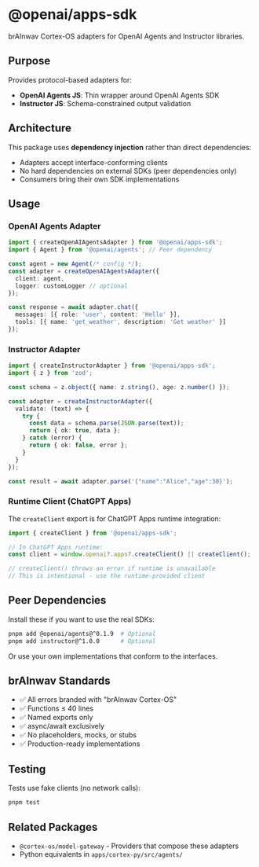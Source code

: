 # @openai/apps-sdk

brAInwav Cortex-OS adapters for OpenAI Agents and Instructor libraries.

## Purpose

Provides protocol-based adapters for:
- **OpenAI Agents JS**: Thin wrapper around OpenAI Agents SDK
- **Instructor JS**: Schema-constrained output validation

## Architecture

This package uses **dependency injection** rather than direct dependencies:
- Adapters accept interface-conforming clients
- No hard dependencies on external SDKs (peer dependencies only)
- Consumers bring their own SDK implementations

## Usage

### OpenAI Agents Adapter

```typescript
import { createOpenAIAgentsAdapter } from '@openai/apps-sdk';
import { Agent } from '@openai/agents'; // Peer dependency

const agent = new Agent(/* config */);
const adapter = createOpenAIAgentsAdapter({ 
  client: agent,
  logger: customLogger // optional
});

const response = await adapter.chat({
  messages: [{ role: 'user', content: 'Hello' }],
  tools: [{ name: 'get_weather', description: 'Get weather' }]
});
```

### Instructor Adapter

```typescript
import { createInstructorAdapter } from '@openai/apps-sdk';
import { z } from 'zod';

const schema = z.object({ name: z.string(), age: z.number() });

const adapter = createInstructorAdapter({
  validate: (text) => {
    try {
      const data = schema.parse(JSON.parse(text));
      return { ok: true, data };
    } catch (error) {
      return { ok: false, error };
    }
  }
});

const result = await adapter.parse('{"name":"Alice","age":30}');
```

### Runtime Client (ChatGPT Apps)

The `createClient` export is for ChatGPT Apps runtime integration:

```typescript
import { createClient } from '@openai/apps-sdk';

// In ChatGPT Apps runtime:
const client = window.openai?.apps?.createClient() || createClient();

// createClient() throws an error if runtime is unavailable
// This is intentional - use the runtime-provided client
```

## Peer Dependencies

Install these if you want to use the real SDKs:

```bash
pnpm add @openai/agents@^0.1.9  # Optional
pnpm add instructor@^1.0.0      # Optional
```

Or use your own implementations that conform to the interfaces.

## brAInwav Standards

- ✅ All errors branded with "brAInwav Cortex-OS"
- ✅ Functions ≤ 40 lines
- ✅ Named exports only
- ✅ async/await exclusively
- ✅ No placeholders, mocks, or stubs
- ✅ Production-ready implementations

## Testing

Tests use fake clients (no network calls):

```bash
pnpm test
```

## Related Packages

- `@cortex-os/model-gateway` - Providers that compose these adapters
- Python equivalents in `apps/cortex-py/src/agents/`
